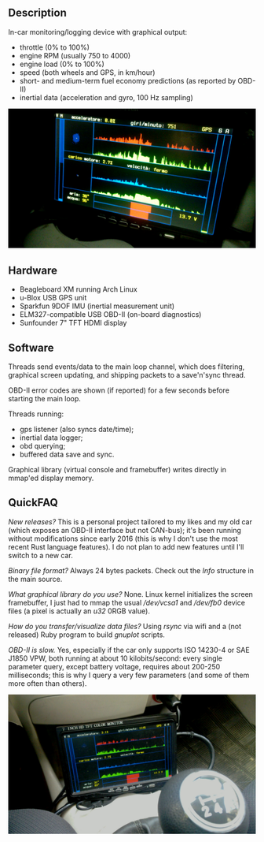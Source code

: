 ## Description

In-car monitoring/logging device with graphical output:

* throttle (0% to 100%)
* engine RPM (usually 750 to 4000)
* engine load (0% to 100%)
* speed (both wheels and GPS, in km/hour)
* short- and medium-term fuel economy predictions (as reported by OBD-II)
* inertial data (acceleration and gyro, 100 Hz sampling)

![live example](./esempio.jpg)

## Hardware

* Beagleboard XM running Arch Linux
* u-Blox USB GPS unit
* Sparkfun 9DOF IMU (inertial measurement unit)
* ELM327-compatible USB OBD-II (on-board diagnostics)
* Sunfounder 7" TFT HDMI display

## Software

Threads send events/data to the main loop channel, which does filtering, graphical screen updating, and shipping packets to a save'n'sync thread.

OBD-II error codes are shown (if reported) for a few seconds before starting the main loop.

Threads running:

* gps listener (also syncs date/time);
* inertial data logger;
* obd querying;
* buffered data save and sync.

Graphical library (virtual console and framebuffer) writes directly in mmap'ed display memory.

## QuickFAQ

*New releases?* This is a personal project tailored to my likes and my old car (which exposes an OBD-II interface but not CAN-bus); it's been running without modifications since early 2016 (this is why I don't use the most recent Rust language features). I do not plan to add new features until I'll switch to a new car.

*Binary file format?* Always 24 bytes packets. Check out the *Info* structure in the main source.

*What graphical library do you use?* None. Linux kernel initializes the screen framebuffer, I just had to mmap the usual */dev/vcsa1* and */dev/fb0* device files (a pixel is actually an *u32* 0RGB value).

*How do you transfer/visualize data files?* Using *rsync* via wifi and a (not released) Ruby program to build *gnuplot* scripts.

*OBD-II is slow.* Yes, especially if the car only supports ISO 14230-4 or SAE J1850 VPW, both running at about 10 kilobits/second: every single parameter query, except battery voltage, requires about 200-250 milliseconds; this is why I query a very few parameters (and some of them more often than others).

![another example](./example.jpg)
